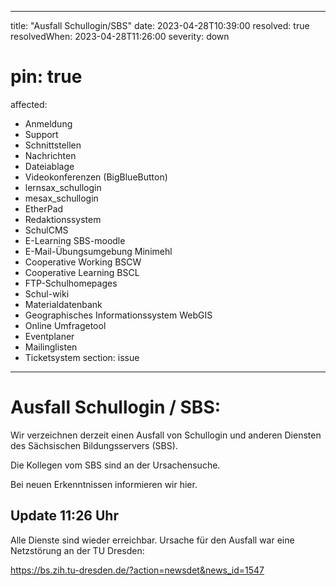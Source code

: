 
---
title: "Ausfall Schullogin/SBS"
date: 2023-04-28T10:39:00
resolved: true
resolvedWhen: 2023-04-28T11:26:00
severity: down
# pin: true 
affected:
- Anmeldung
- Support
- Schnittstellen
- Nachrichten
- Dateiablage
- Videokonferenzen (BigBlueButton)
- lernsax_schullogin
- mesax_schullogin
- EtherPad
- Redaktionssystem
- SchulCMS
- E-Learning SBS-moodle
- E-Mail-Übungsumgebung Minimehl
- Cooperative Working BSCW
- Cooperative Learning BSCL
- FTP-Schulhomepages
- Schul-wiki
- Materialdatenbank
- Geographisches Informationssystem WebGIS
- Online Umfragetool
- Eventplaner
- Mailinglisten
- Ticketsystem
section: issue
---

# Ausfall Schullogin / SBS:

Wir verzeichnen derzeit einen Ausfall von Schullogin und anderen Diensten des Sächsischen Bildungsservers (SBS).

Die Kollegen vom SBS sind an der Ursachensuche. 

Bei neuen Erkenntnissen informieren wir hier.

## Update 11:26 Uhr

Alle Dienste sind wieder erreichbar. Ursache für den Ausfall war eine Netzstörung an der TU Dresden:

https://bs.zih.tu-dresden.de/?action=newsdet&news_id=1547
